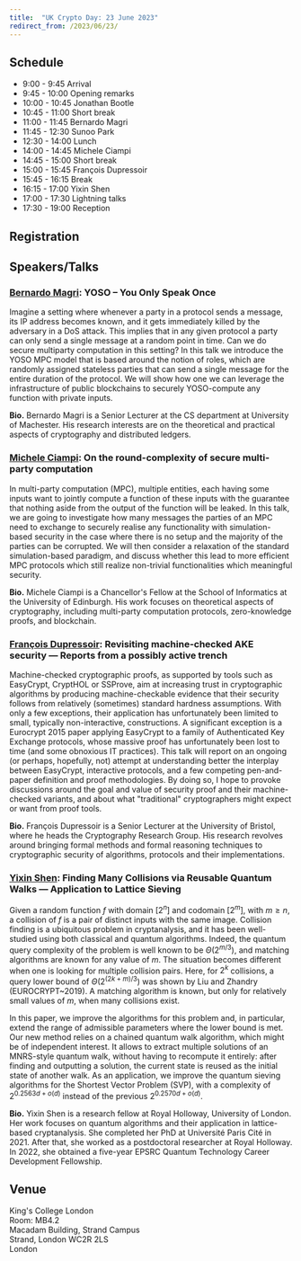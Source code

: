 ```yaml
---
title:  "UK Crypto Day: 23 June 2023"
redirect_from: /2023/06/23/
---
```


## Schedule

-  9:00 -  9:45	Arrival
-  9:45 - 10:00	Opening remarks	
- 10:00 - 10:45	Jonathan Bootle
- 10:45 - 11:00	Short break	
- 11:00 - 11:45	Bernardo Magri
- 11:45 - 12:30	Sunoo Park
- 12:30 - 14:00	Lunch	
- 14:00 - 14:45	Michele Ciampi
- 14:45 - 15:00	Short break	
- 15:00 - 15:45	François Dupressoir 
- 15:45 - 16:15	Break	
- 16:15 - 17:00	Yixin Shen
- 17:00 - 17:30	Lightning talks	
- 17:30 - 19:00	Reception	

## Registration


## Speakers/Talks

### [Bernardo Magri](https://bernardomagri.eu/): YOSO – You Only Speak Once

Imagine a setting where whenever a party in a protocol sends a message, its IP address becomes known, and it gets immediately killed by the adversary in a DoS attack. This implies that in any given protocol a party can only send a single message at a random point in time. Can we do secure multiparty computation in this setting? In this talk we introduce the YOSO MPC model that is based around the notion of roles, which are randomly assigned stateless parties that can send a single message for the entire duration of the protocol. We will show how one we can leverage the infrastructure of public blockchains to securely YOSO-compute any function with private inputs.

**Bio.** Bernardo Magri is a Senior Lecturer at the CS department at University of Machester. His research interests are on the theoretical and practical aspects of cryptography and distributed ledgers.

### [Michele Ciampi](https://www.research.ed.ac.uk/en/persons/michele-ciampi): On the round-complexity of secure multi-party computation

In multi-party computation (MPC), multiple entities, each having some inputs want to jointly compute a function of these inputs with the guarantee that nothing aside from the output of the function will be leaked. In this talk, we are going to investigate how many messages the parties of an MPC need to exchange to securely realise any functionality with simulation-based security in the case where there is no setup and the majority of the parties can be corrupted. We will then consider a relaxation of the standard simulation-based paradigm, and discuss whether this lead to more efficient MPC protocols which still realize non-trivial functionalities which meaningful security.

**Bio.** Michele Ciampi is a Chancellor's Fellow at the School of Informatics at the University of Edinburgh. His work focuses on theoretical aspects of cryptography, including multi-party computation protocols, zero-knowledge proofs, and blockchain.

### [François Dupressoir](): Revisiting machine-checked AKE security — Reports from a possibly active trench

Machine-checked cryptographic proofs, as supported by tools such as EasyCrypt, CryptHOL or SSProve, aim at increasing trust in cryptographic algorithms by producing machine-checkable evidence that their security follows from relatively (sometimes) standard hardness assumptions. With only a few exceptions, their application has unfortunately been limited to small, typically non-interactive, constructions. A significant exception is a Eurocrypt 2015 paper applying EasyCrypt to a family of Authenticated Key Exchange protocols, whose massive proof has unfortunately been lost to time (and some obnoxious IT practices). This talk will report on an ongoing (or perhaps, hopefully, not) attempt at understanding better the interplay between EasyCrypt, interactive protocols, and a few competing pen-and-paper definition and proof methodologies. By doing so, I hope to provoke discussions around the goal and value of security proof and their machine-checked variants, and about what "traditional" cryptographers might expect or want from proof tools.

**Bio.** François Dupressoir is a Senior Lecturer at the University of Bristol, where he heads the Cryptography Research Group. His research revolves around bringing formal methods and formal reasoning techniques to cryptographic security of algorithms, protocols and their implementations.


### [Yixin Shen](https://www.irif.fr/~yixin.shen/): Finding Many Collisions via Reusable Quantum Walks — Application to Lattice Sieving

Given a random function $f$ with domain $[2^n]$ and codomain $[2^m]$, with $m \geq n$, a collision of $f$ is a pair of distinct inputs with the same image. Collision finding is a ubiquitous problem in cryptanalysis, and it has been well-studied using both classical and quantum algorithms. Indeed, the quantum query complexity of the problem is well known to be $\Theta(2^{m/3})$, and matching algorithms are known for any value of $m$. The situation becomes different when one is looking for multiple collision pairs. Here, for $2^k$ collisions, a query lower bound of $\Theta(2^{(2k+m)/3})$ was shown by Liu and Zhandry (EUROCRYPT~2019). A matching algorithm is known, but only for relatively small values of $m$, when many collisions exist.

In this paper, we improve the algorithms for this problem and, in particular, extend the range of admissible parameters where the lower bound is met. Our new method relies on a chained quantum walk algorithm, which might be of independent interest. It allows to extract multiple solutions of an MNRS-style quantum walk, without having to recompute it entirely: after finding and outputting a solution, the current state is reused as the initial state of another walk. As an application, we improve the quantum sieving algorithms for the Shortest Vector Problem (SVP), with a complexity of $2^{0.2563d + o(d)}$ instead of the previous $2^{0.2570d + o(d)}$.

**Bio.** Yixin Shen is a research fellow at Royal Holloway, University of London. Her work focuses on quantum algorithms and their application in lattice-based cryptanalysis. She completed her PhD at Université Paris Cité in 2021. After that, she worked as a postdoctoral researcher at Royal Holloway. In 2022, she obtained a five-year EPSRC Quantum Technology Career Development Fellowship.

## Venue

King's College London  
Room: MB4.2  
Macadam Building, Strand Campus  
Strand, London WC2R 2LS  
London

